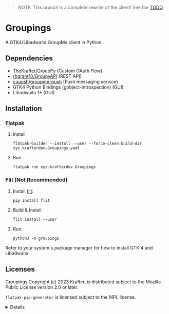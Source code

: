 > NOTE: This branch is a complete rewrite of the client! See the [TODO](TODO.md).

# Groupings

A GTK4/Libadwaita GroupMe client in Python.

## Dependencies

 - [TheKrafter/GroupPy](https://github.com/TheKrafter/GroupPy) (Custom OAuth Flow)
 - [rhgrant10/GroupyAPI](https://github.com/rhgrant10/Groupy) (REST API)
 - [cuuush/groupme-push](https://github.com/cuuush/groupme-push) (Push messaging service)
 - GTK4 Python Bindings (gobject-introspection) (GUI)
 - Libadwaita 1+ (GUI)

## Installation

### Flatpak

1. Install
    ```
    flatpak-builder --install --user --force-clean build-dir xyz.krafterdev.Groupings.yaml
    ```
2. Run
    ```
    flatpak run xyz.krafterdev.Groupings
    ```

### Flit (Not Recommended)
1. Install [flit](https://flit.pypa.io/en/stable/):
    ```
    pip install flit
    ```
2. Build & Install:
    ```
    flit install --user
    ```
3. Run:
    ```
    python3 -m groupings
    ```

Refer to your system's package manager for how to install GTK 4 and Libadwaita.

## Licenses

Groupings Copyright (c) 2023 Krafter, is distributed subject to the Mozilla Public License version 2.0 or later.

`flatpak-pip-generator` is licensed subject to the MPL license.

<details>

###### Notes for Devs

Emojis: [How Tuba does it](https://github.com/GeopJr/Tuba/issues/622#issuecomment-1781663957) 

Documentation:
 - [GroupyAPI](http://groupy.readthedocs.org/en/latest/)
 - [groupme-push](https://pypi.org/project/groupme-push/)
 - [keyring](https://pypi.org/project/keyring/)
 - [PyXDG](https://pyxdg.readthedocs.io/en/latest/)
 - [PyGOBject](https://lazka.github.io/pgi-docs/)
 - [Adw](https://gnome.pages.gitlab.gnome.org/libadwaita/doc/1.4/index.html)
 - [Gtk4](https://docs.gtk.org/gtk4/index.html)

OAuth Flow: take from [TheKrafter/GroupPy](https://github.com/TheKrafter/GroupPy/blob/main/grouppy/__init__.py#L37)

Generating manifest modules: `./src/tools/flatpak-pip-generator --yaml --requirements-file='./requirements.txt'`

</details>
